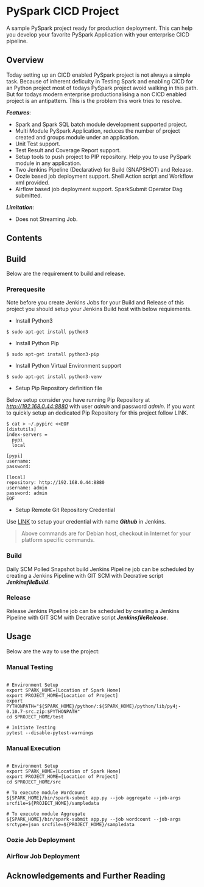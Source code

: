 
# PySpark CICD Project

A sample PySpark project ready for production deployment. This can help you develop your favorite PySpark Application with your enterprise CICD pipeline.

## Overview

Today setting up an CICD enabled PySpark project is not always a simple task. Because of inherent deficulty in Testing Spark and enabling CICD for an Python project most of todays PySpark project avoid walking in this path. But for todays modern enterprise productionalising a non CICD enabled project is an antipattern. This is the problem this work tries to resolve.

***Features***:

- Spark and Spark SQL batch module development supported project.
- Multi Module PySpark Application, reduces the number of project created and groups module under an application.
- Unit Test support.
- Test Result and Coverage Report support.
- Setup tools to push project to PIP repository. Help you to use PySpark module in any application.
- Two Jenkins Pipeline (Declarative) for Build (SNAPSHOT) and Release.
- Oozie based job deployment support. Shell Action script and Workflow xml provided.
- Airflow based job deployment support. SparkSubmit Operator Dag submitted.

***Limitation***:
- Does not Streaming Job.


## Contents



## Build

Below are the requirement to build and release.

### Prerequesite

Note before you create Jenkins Jobs for your Build and Release of this project you should setup your Jenkins Build host with below requiements.

- Install Python3

```
$ sudo apt-get install python3
```

- Install Python Pip

```
$ sudo apt-get install python3-pip
```

- Install Python Virtual Environment support

```
$ sudo apt-get install python3-venv
```

- Setup Pip Repository definition file

Below setup consider you have running Pip Repository at *http://192.168.0.44:8880* with user *admin* and password *admin*.
If you want to quickly setup an dedicated Pip Repository for this project follow LINK.

```
$ cat > ~/.pypirc <<EOF
[distutils]
index-servers =
  pypi
  local

[pypi]
username:
password: 

[local]
repository: http://192.168.0.44:8880
username: admin
password: admin
EOF
```

- Setup Remote Git Repository Credential

Use [LINK](https://jenkins.io/doc/book/using/using-credentials/#adding-new-global-credentials) to setup your credential with name ***Github*** in Jenkins.

> Above commands are for Debian host, checkout in Internet for your platform specific commands.

### Build

Daily SCM Polled Snapshot build Jenkins Pipeline job can be scheduled by creating a Jenkins Pipeline with GIT SCM with Decrative script ***JenkinsfileBuild***. 


### Release

Release Jenkins Pipeline job can be scheduled by creating a Jenkins Pipeline with GIT SCM with Decrative script ***JenkinsfileRelease***. 


## Usage 

Below are the way to use the project:

### Manual Testing


```

# Environment Setup
export SPARK_HOME=[Location of Spark Home]
export PROJECT_HOME=[Location of Project]
export PYTHONPATH="${SPARK_HOME}/python/:${SPARK_HOME}/python/lib/py4j-0.10.7-src.zip:$PYTHONPATH"
cd $PROJECT_HOME/test

# Initiate Testing
pytest --disable-pytest-warnings

```

### Manual Execution


```

# Environment Setup
export SPARK_HOME=[Location of Spark Home]
export PROJECT_HOME=[Location of Project]
cd $PROJECT_HOME/src

# To execute module Wordcount
${SPARK_HOME}/bin/spark-submit app.py --job aggregate --job-args srcfile=${PROJECT_HOME}/sampledata

# To execute module Aggregate
${SPARK_HOME}/bin/spark-submit app.py --job wordcount --job-args srctype=json srcfile=${PROJECT_HOME}/sampledata

```

### Oozie Job Deployment



### Airflow Job Deployment



## Acknowledgements and Further Reading
